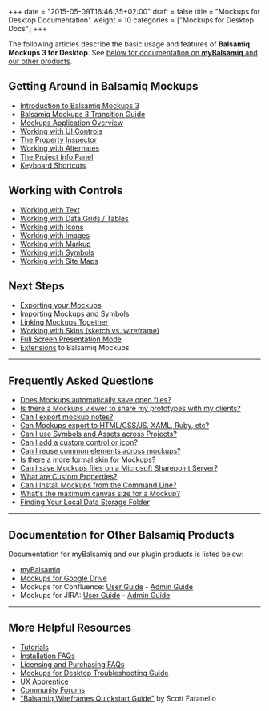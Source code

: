 +++
date = "2015-05-09T16:46:35+02:00"
draft = false
title = "Mockups for Desktop Documentation"
weight = 10
categories = ["Mockups for Desktop Docs"]
+++

The following articles describe the basic usage and features of **Balsamiq Mockups 3 for Desktop**. See [below for documentation on **myBalsamiq** and our other products](#more).

## Getting Around in Balsamiq Mockups
* [Introduction to Balsamiq Mockups 3](/desktop/docs/intro/)
* [Balsamiq Mockups 3 Transition Guide](/desktop/docs/transition/)
* [Mockups Application Overview](/desktop/docs/overview/)
* [Working with UI Controls](/desktop/docs/controls/)
* [The Property Inspector](/desktop/docs/inspector/)
* [Working with Alternates](/desktop/docs/alternates/)
* [The Project Info Panel](/desktop/docs/projectinfo/)
* [Keyboard Shortcuts](/desktop/docs/shortcuts/)

## Working with Controls

* [Working with Text](/desktop/docs/text/)
* [Working with Data Grids / Tables](/desktop/docs/datagrids/)
* [Working with Icons](/desktop/docs/icons/)
* [Working with Images](/desktop/docs/images/)
* [Working with Markup](/desktop/docs/markup/)
* [Working with Symbols](/desktop/docs/symbols/)
* [Working with Site Maps](/desktop/docs/sitemaps/)

## Next Steps

* [Exporting your Mockups](/desktop/docs/exporting/)
* [Importing Mockups and Symbols](/desktop/docs/importing/)
* [Linking Mockups Together](/desktop/docs/liking/)
* [Working with Skins (sketch vs. wireframe)](/desktop/docs/skins/)
* [Full Screen Presentation Mode](/desktop/docs/fullscreen/)
* [Extensions](/desktop/docs/extensions/) to Balsamiq Mockups

* * *

## Frequently Asked Questions

* [Does Mockups automatically save open files?](/desktop/docs/578190)
* [Is there a Mockups viewer to share my prototypes with my clients?](/desktop/docs/98989)
* [Can I export mockup notes?](/desktop/docs/1948259)
* [Can Mockups export to HTML/CSS/JS, XAML, Ruby, etc?](/desktop/docs/98992)
* [Can I use Symbols and Assets across Projects?](/desktop/docs/1634821)
* [Can I add a custom control or icon?](/desktop/docs/98986)
* [Can I reuse common elements across mockups?](/desktop/docs/98987)
* [Is there a more formal skin for Mockups?](/desktop/docs/98988)
* [Can I save Mockups files on a Microsoft Sharepoint Server?](/desktop/docs/98997)
* [What are Custom Properties?](/desktop/docs/210720)
* [Can I Install Mockups from the Command Line?](/desktop/docs/111762)
* [What's the maximum canvas size for a Mockup?](/desktop/docs/468845)
* [Finding Your Local Data Storage Folder](/desktop/docs/1033437)

* * *

## Documentation for Other Balsamiq Products

Documentation for myBalsamiq and our plugin products is listed below:

* [myBalsamiq](/desktop/docs/127531)
* [Mockups for Google Drive](/desktop/docs/1559682)
*   Mockups for Confluence: [User Guide](/desktop/docs/113837) - [Admin Guide](/desktop/docs/113839)
*   Mockups for JIRA: [User Guide](/desktop/docs/113842) - [Admin Guide](/desktop/docs/113844)

* * *

## More Helpful Resources
* [Tutorials](/desktop/docs/1335124)
* [Installation FAQs](http://support.balsamiq.com/customer/portal/topics/44769-installation-faqs/articles)
* [Licensing and Purchasing FAQs](/desktop/docs/127432)
* [Mockups for Desktop Troubleshooting Guide](/desktop/docs/1964658)
* [UX Apprentice](http://uxapprentice.com)
* [Community Forums](http://forums.balsamiq.com)
* ["Balsamiq Wireframes Quickstart Guide"](/desktop/docs/1075461) by Scott Faranello
